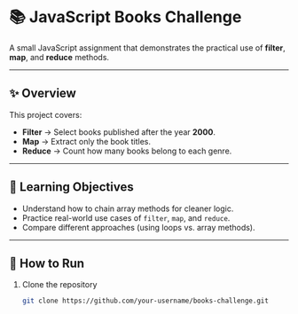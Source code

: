 # 📚 JavaScript Books Challenge

A small JavaScript assignment that demonstrates the practical use of **filter**, **map**, and **reduce** methods.

---

## ✨ Overview
This project covers:
- **Filter** → Select books published after the year **2000**.  
- **Map** → Extract only the book titles.  
- **Reduce** → Count how many books belong to each genre.  

---

## 📖 Learning Objectives
- Understand how to chain array methods for cleaner logic.  
- Practice real-world use cases of `filter`, `map`, and `reduce`.  
- Compare different approaches (using loops vs. array methods).  

---

## 🚀 How to Run
1. Clone the repository  
   ```bash
   git clone https://github.com/your-username/books-challenge.git
